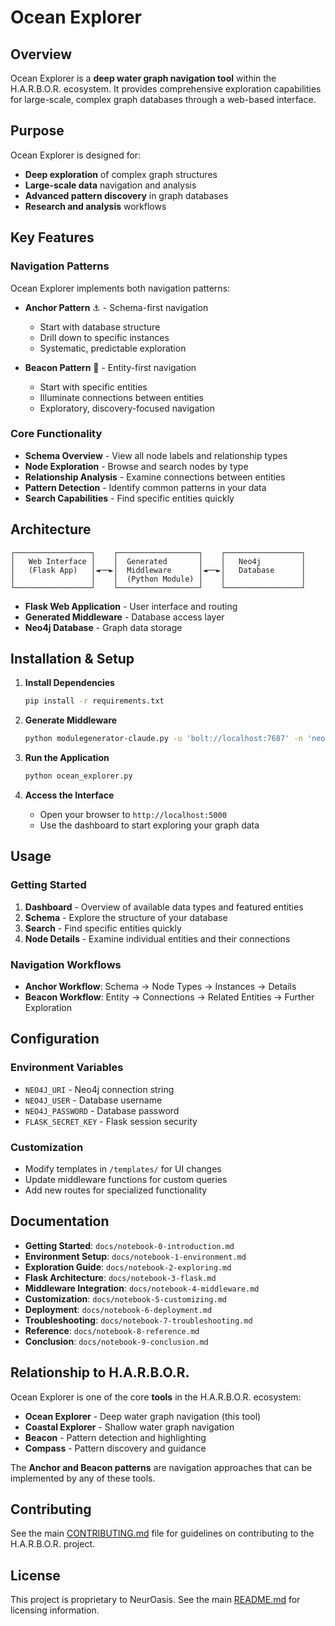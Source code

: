 # Ocean Explorer

## Overview

Ocean Explorer is a **deep water graph navigation tool** within the H.A.R.B.O.R. ecosystem. It provides comprehensive exploration capabilities for large-scale, complex graph databases through a web-based interface.

## Purpose

Ocean Explorer is designed for:
- **Deep exploration** of complex graph structures
- **Large-scale data** navigation and analysis
- **Advanced pattern discovery** in graph databases
- **Research and analysis** workflows

## Key Features

### Navigation Patterns
Ocean Explorer implements both navigation patterns:

- **Anchor Pattern** ⚓ - Schema-first navigation
  - Start with database structure
  - Drill down to specific instances
  - Systematic, predictable exploration

- **Beacon Pattern** 🔦 - Entity-first navigation
  - Start with specific entities
  - Illuminate connections between entities
  - Exploratory, discovery-focused navigation

### Core Functionality
- **Schema Overview** - View all node labels and relationship types
- **Node Exploration** - Browse and search nodes by type
- **Relationship Analysis** - Examine connections between entities
- **Pattern Detection** - Identify common patterns in your data
- **Search Capabilities** - Find specific entities quickly

## Architecture

```
┌─────────────────┐    ┌──────────────────┐    ┌─────────────────┐
│   Web Interface │    │  Generated       │    │   Neo4j         │
│   (Flask App)   │◄──►│  Middleware      │◄──►│   Database      │
│                 │    │  (Python Module) │    │                 │
└─────────────────┘    └──────────────────┘    └─────────────────┘
```

- **Flask Web Application** - User interface and routing
- **Generated Middleware** - Database access layer
- **Neo4j Database** - Graph data storage

## Installation & Setup

1. **Install Dependencies**
   ```bash
   pip install -r requirements.txt
   ```

2. **Generate Middleware**
   ```bash
   python modulegenerator-claude.py -u 'bolt://localhost:7687' -n 'neo4j' -p 'password' -g 'newgraph'
   ```

3. **Run the Application**
   ```bash
   python ocean_explorer.py
   ```

4. **Access the Interface**
   - Open your browser to `http://localhost:5000`
   - Use the dashboard to start exploring your graph data

## Usage

### Getting Started
1. **Dashboard** - Overview of available data types and featured entities
2. **Schema** - Explore the structure of your database
3. **Search** - Find specific entities quickly
4. **Node Details** - Examine individual entities and their connections

### Navigation Workflows
- **Anchor Workflow**: Schema → Node Types → Instances → Details
- **Beacon Workflow**: Entity → Connections → Related Entities → Further Exploration

## Configuration

### Environment Variables
- `NEO4J_URI` - Neo4j connection string
- `NEO4J_USER` - Database username
- `NEO4J_PASSWORD` - Database password
- `FLASK_SECRET_KEY` - Flask session security

### Customization
- Modify templates in `/templates/` for UI changes
- Update middleware functions for custom queries
- Add new routes for specialized functionality

## Documentation

- **Getting Started**: `docs/notebook-0-introduction.md`
- **Environment Setup**: `docs/notebook-1-environment.md`
- **Exploration Guide**: `docs/notebook-2-exploring.md`
- **Flask Architecture**: `docs/notebook-3-flask.md`
- **Middleware Integration**: `docs/notebook-4-middleware.md`
- **Customization**: `docs/notebook-5-customizing.md`
- **Deployment**: `docs/notebook-6-deployment.md`
- **Troubleshooting**: `docs/notebook-7-troubleshooting.md`
- **Reference**: `docs/notebook-8-reference.md`
- **Conclusion**: `docs/notebook-9-conclusion.md`

## Relationship to H.A.R.B.O.R.

Ocean Explorer is one of the core **tools** in the H.A.R.B.O.R. ecosystem:

- **Ocean Explorer** - Deep water graph navigation (this tool)
- **Coastal Explorer** - Shallow water graph navigation
- **Beacon** - Pattern detection and highlighting
- **Compass** - Pattern discovery and guidance

The **Anchor and Beacon patterns** are navigation approaches that can be implemented by any of these tools.

## Contributing

See the main [CONTRIBUTING.md](../CONTRIBUTING.md) file for guidelines on contributing to the H.A.R.B.O.R. project.

## License

This project is proprietary to NeurOasis. See the main [README.md](../README.md) for licensing information. 